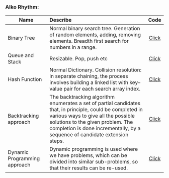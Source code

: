 ### Alko Rhythm:

| **Name** | **Describe** | **Code** |
| -------------------- | :--------------------- |:---------------------------:|
|Binary Tree|Normal binary search tree. Generation of random elements, adding, removing elements. Breadth first search for numbers in a range.|[Click](https://github.com/INLAE/java_education/tree/master/Algorithm/binaryTree/src)|
|Queue and Stack|Resizable. Pop, push etc|[Click](https://github.com/INLAE/java_education/tree/master/Algorithm/queueStack/src/ivanushkin)|
|Hash Function|Normal Dictionary. Collision resolution: in separate chaining, the process involves building a linked list with key–value pair for each search array index.|[Click](https://github.com/INLAE/java_education/tree/master/Algorithm/hashFunction/src)|
|Backtracking approach|The backtracking algorithm enumerates a set of partial candidates that, in principle, could be completed in various ways to give all the possible solutions to the given problem. The completion is done incrementally, by a sequence of candidate extension steps.|[Click](https://github.com/INLAE/java_education/tree/master/Algorithm/backtracking)|
|Dynamic Programming approach|Dynamic programming is used where we have problems, which can be divided into similar sub-problems, so that their results can be re-used.|[Click](https://github.com/INLAE/java_education/tree/master/Algorithm/tortilla)|
